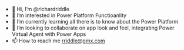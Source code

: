 - 👋 Hi, I’m @richardriddle
- 👀 I’m interested in Power Platform Functioanlity
- 🌱 I’m currently learning all there is to know about the Power Platform
- 💞️ I’m looking to collaborate on app look and feel, integrating Power Virtual Agent with Power Apps
- 📫 How to reach me rriddle@gmx.com

<!---
richardriddle/richardriddle is a ✨ special ✨ repository because its `README.md` (this file) appears on your GitHub profile.
You can click the Preview link to take a look at your changes.
--->
